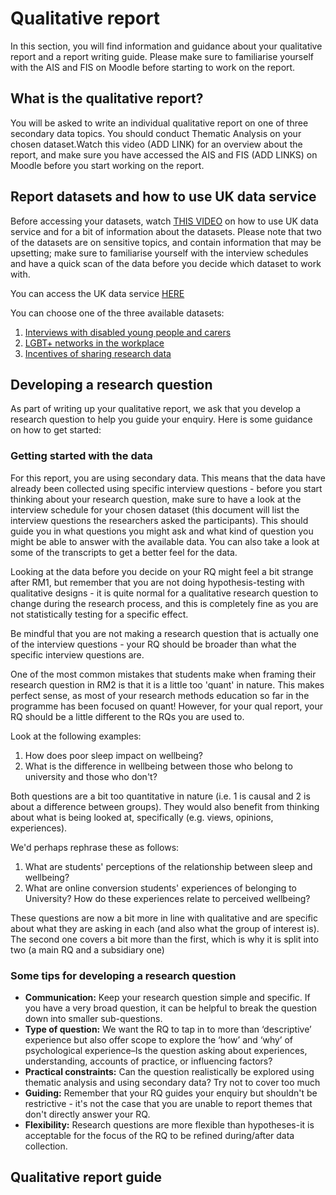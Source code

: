 # Qualitative report

In this section, you will find information and guidance about your qualitative report and a report writing guide. Please make sure to familiarise yourself with the AIS and FIS on Moodle before starting to work on the report.

## What is the qualitative report?

You will be asked to write an individual qualitative report on one of three secondary data topics. You should conduct Thematic Analysis on your chosen dataset.Watch this video (ADD LINK) for an overview about the report, and make sure you have accessed the AIS and FIS (ADD LINKS) on Moodle before you start working on the report. 

## Report datasets and how to use UK data service

Before accessing your datasets, watch [THIS VIDEO](https://uofglasgow.zoom.us/rec/play/vsROyrWqPj8G3f21Tff5nCJ4iXOUSGCu7BT7N4xg7zMWIU9tCJPsTT4pEcJfD46tjf01xtdffznX__oq.3cjWmKRYD1qOsQzX?canPlayFromShare=true&from=share_recording_detail&startTime=1676397171000&componentName=rec-play&originRequestUrl=https%3A%2F%2Fuofglasgow.zoom.us%2Frec%2Fshare%2FFtJDqqO9WKzzIZz6exHF2K4FJQJMcHQyrxF-btchS3lUd0q-UY6mYDq1u3zttqzQ.sQK03tO0hhi67guf%3FstartTime%3D1676397171000) on how to use UK data service and for a bit of information about the datasets. Please note that two of the datasets are on sensitive topics, and contain information that may be upsetting; make sure to familiarise yourself with the interview schedules and have a quick scan of the data before you decide which dataset to work with. 

You can access the UK data service [HERE](https://beta.ukdataservice.ac.uk/myaccount/login)

You can choose one of the three available datasets: 
  1. [Interviews with disabled young people and carers](https://beta.ukdataservice.ac.uk/datacatalogue/studies/study?id=854556)
  2. [LGBT+ networks in the workplace](https://beta.ukdataservice.ac.uk/datacatalogue/studies/study?id=855322)
  3. [Incentives of sharing research data](https://beta.ukdataservice.ac.uk/datacatalogue/studies/study?id=851540)

## Developing a research question

As part of writing up your qualitative report, we ask that you develop a research question to help you guide your enquiry. Here is some guidance on how to get started:

### Getting started with the data

For this report, you are using secondary data. This means that the data have already been collected using specific interview questions  - before you start thinking about your research question, make sure to have a look at the interview schedule for your chosen dataset (this document will list the interview questions the researchers asked the participants). This should guide you in what questions you might ask and what kind of question you might be able to answer with the available data. You can also take a look at some of the transcripts to get a better feel for the data.

Looking at the data before you decide on your RQ might feel a bit strange after RM1, but remember that you are not doing hypothesis-testing with qualitative designs  - it is quite normal for a qualitative research question to change during the research process, and this is completely fine as you are not statistically testing for a specific effect.

Be mindful that you are not making a research question that is actually one of the interview questions - your RQ should be broader than what the specific interview questions are.

One of the most common mistakes that students make when framing their research question in RM2 is that it is a little too 'quant' in nature. This makes perfect sense, as most of your research methods education so far in the programme has been focused on quant! However, for your qual report, your RQ should be a little different to the RQs you are used to. 

Look at the following examples:

1. How does poor sleep impact on wellbeing? 
2. What is the difference in wellbeing between those who belong to university and those who don't?

Both questions are a bit too quantitative in nature (i.e. 1 is causal and 2 is about a difference between groups). They would also benefit from thinking about what is being looked at, specifically (e.g. views, opinions, experiences).

We'd perhaps rephrase these as follows:

1.  What are students' perceptions of the relationship between sleep and wellbeing?
2. What are online conversion students' experiences of belonging to University? How do these experiences relate to perceived wellbeing?

These questions are now a bit more in line with qualitative and are specific about what they are asking in each (and also what the group of interest is). The second one covers a bit more than the first, which is why it is split into two (a main RQ and a subsidiary one)

### Some tips for developing a research question

  * **Communication:** Keep your research question simple and specific. If you have a very broad question, it can be helpful to break the question down into smaller sub-questions.
  * **Type of question:**  We want the RQ to tap in to more than ‘descriptive’ experience but also offer scope to explore the ‘how’ and ‘why’ of psychological experience–Is the question asking about experiences, understanding, accounts of practice, or influencing factors?  
  * **Practical constraints:** Can the question realistically be explored using thematic analysis and using secondary data? Try not to cover too much
  * **Guiding:** Remember that your RQ guides your enquiry but shouldn't be restrictive  - it's not the case that you are unable to report themes that don't directly answer your RQ. 
  * **Flexibility:** Research questions are more flexible than hypotheses-it is acceptable for the focus of the RQ to be refined during/after data collection.
  

## Qualitative report guide
